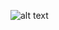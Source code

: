 ![alt text](https://github.com/mystiskemorten/hotell_veldig_fint_spa/blob/main/bilder/pr.jpg?raw=true "Code review")
